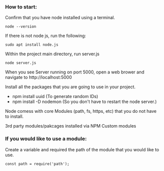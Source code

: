 ### How to start:

Confirm that you have node installed using a terminal.
```
node --version
```

If there is not node js, run the following: 
```
sudo apt install node.js
```

Within the project main directory, run server.js
```
node server.js
```

When you see Server running on port 5000, open a web brower and navigate to http://localhost:5000

Install all the packages that you are going to use in your project.

* npm install uuid (To generate random IDs)
* npm install -D nodemon (So you don't have to restart the node server.)

Node comess with core Modules (path, fs, https, etc) that you do not have to install. 

3rd party modules/pakcages installed via NPM
Custom modules

### If you would like to use a module:
Create a variable and required the path of the module that you would like to use.
```
const path = require('path');
```